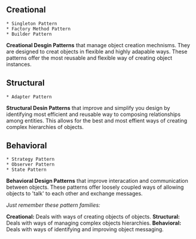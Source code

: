 ## Creational
    * Singleton Pattern
    * Factory Method Pattern
    * Builder Pattern

**Creational Desgin Patterns** that manage object creation mechnisms. They are designed to creat objects in flexible and highly adapable ways. These patterns offer the most reusable and flexible way of creating object instances.

## Structural
    * Adapter Pattern

**Structural Desin Patterns** that improve and simplify you design by identifying most efficient and reusable way to composing relationships among entities. This allows for the best and most effient ways of creating complex hierarchies of objects.


## Behavioral
    * Strategy Pattern
    * Observer Pattern
    * State Pattern

**Behavioral Design Patterns** that improve interacation and communication between objects. These patterns offer loosely coupled ways of allowing objects to 'talk' to each other and exchange messages.

*Just remember these pattern families:*

**Creational:**     Deals with ways of creating objects of objects.
**Structural:**     Deals with ways of managing complex objects hierarchies.
**Behavioral:**     Deals with ways of identifying and improving object messaging.